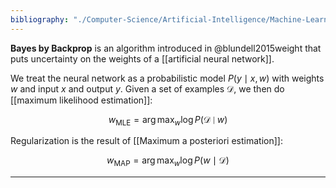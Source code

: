 ```yaml
---
bibliography: "./Computer-Science/Artificial-Intelligence/Machine-Learning/papers.bib"
---
```


**Bayes by Backprop** is an algorithm introduced in @blundell2015weight that puts uncertainty on the weights of a [[artificial neural network]]. 

We treat the neural network as a probabilistic model $P(y \mid x, w)$ with weights $w$ and input $x$ and output $y$. Given a set of examples $\mathcal{D}$, we then do [[maximum likelihood estimation]]:

$$
w_{\text{MLE}} = \arg\max_w \log P(\mathcal{D} \mid w)
$$

Regularization is the result of [[Maximum a posteriori estimation]]:

$$
w_{\text{MAP}} = \arg\max_w \log P(w \mid \mathcal{D})
$$

---